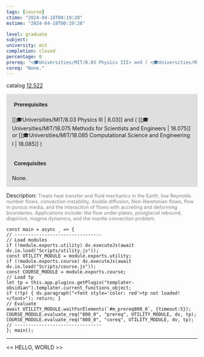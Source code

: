 ```yaml
---
tags: [course]
ctime: "2024-04-18T00:19:28"
mstime: "2024-04-18T00:19:28"

level: graduate
subject: 
university: mit
completion: closed
percentage: 0
prereq: "<🎓Universities/MIT/8.03 Physics III> and ( <🎓Universities/MIT/18.075 Methods for Scientists and Engineers> or <🎓Universities/MIT/18.085 Computational Science and Engineering I> )"
coreq: "None."
---
```


catalog [12.522](http://student.mit.edu/catalog/m12b.html#12.522)

<span style="display: block; padding: 15px; background-color: rgb(100, 100, 100, 0.2);"><font id="m_prereq808_0" style="display: block; font-family: Arial, sans-serif; font-weight: bold; padding: 5px">Prerequisites</font><br><span id="prereq808_0">[[🎓Universities/MIT/8.03 Physics III | 8.03]] and ( [[🎓Universities/MIT/18.075 Methods for Scientists and Engineers | 18.075]] or [[🎓Universities/MIT/18.085 Computational Science and Engineering I | 18.085]] )</span></span>
<span style="display: block; padding: 15px; background-color: rgb(100, 100, 100, 0.2);"><font id="m_coreq808_0" style="display: block; font-family: Arial, sans-serif; font-weight: bold; padding: 5px">Corequisites</font><br><span id="coreq808_0">None.</span></span>

<font style="">Description:</font>
<font style="color: grey; font-size: 0.8rem;">Treats heat transfer and fluid mechanics in the Earth, low Reynolds number flows, convection instability, double diffusion, Non-Newtonian flows, flow in porous media, and the interaction of flows with accreting and deforming boundaries. Applications include: the flow under plates, postglacial rebound, diapirism, magma dynamics, and the mantle convection problem.</font>

```dataviewjs
const main = async _ => {
// --------------------------------
// Load modules
if (!module.exports.utility) dv.executeJs(await dv.io.load("Scripts/utility.js"));
const UTILITY_MODULE = module.exports.utility;
if (!module.exports.course) dv.executeJs(await dv.io.load("Scripts/course.js"));
const COURSE_MODULE = module.exports.course;
// Load tp
let tp = this.app.plugins.getPlugin("templater-obsidian").templater.current_functions_object;
if (!tp) { dv.paragraph("<font style='color: red'>tp not loaded!</font>"); return; }
// Evaluate
await UTILITY_MODULE.waitForElements(`#m_prereq808_0`, {timeout:5});
COURSE_MODULE.evaluate_req("808_0", "prereq", UTILITY_MODULE, dv, tp);
COURSE_MODULE.evaluate_req("808_0", "coreq", UTILITY_MODULE, dv, tp);
// --------------------------------
}; main();
```

---

<< HELLO, WORLD >>
